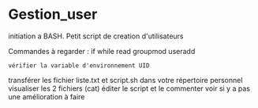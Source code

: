 # Gestion_user
initiation a BASH. Petit script de creation d'utilisateurs


Commandes à regarder :
	if
	while read
	groupmod
	useradd
	
	vérifier la variable d'environnement UID 
	
transférer les fichier liste.txt et script.sh dans votre répertoire personnel
visualiser les 2 fichiers (cat)
éditer le script et le commenter
voir si y a pas une amélioration à faire
